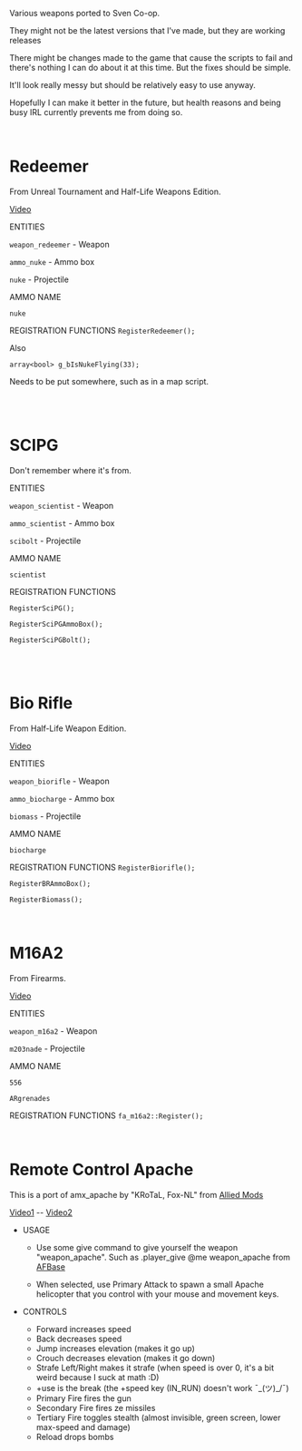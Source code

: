 Various weapons ported to Sven Co-op.

They might not be the latest versions that I've made, but they are working releases

There might be changes made to the game that cause the scripts to fail and there's nothing I can do about it at this time. But the fixes should be simple.

It'll look really messy but should be relatively easy to use anyway.

Hopefully I can make it better in the future, but health reasons and being busy IRL currently prevents me from doing so.

<BR>

# Redeemer
From Unreal Tournament and Half-Life Weapons Edition.

[Video](https://youtu.be/Z9VHXZgFfbc)

ENTITIES

`weapon_redeemer` - Weapon

`ammo_nuke` - Ammo box

`nuke` - Projectile

AMMO NAME

`nuke`

REGISTRATION FUNCTIONS
`RegisterRedeemer();`

Also

`array<bool> g_bIsNukeFlying(33);`

Needs to be put somewhere, such as in a map script.


<BR>
<BR>

# SCIPG

Don't remember where it's from.

ENTITIES

`weapon_scientist` - Weapon

`ammo_scientist` - Ammo box

`scibolt` - Projectile

AMMO NAME

`scientist`


REGISTRATION FUNCTIONS

`RegisterSciPG();`

`RegisterSciPGAmmoBox();`

`RegisterSciPGBolt();`


<BR>
<BR>

# Bio Rifle

From Half-Life Weapon Edition.

[Video](https://youtu.be/0IRgOqIsMRg)

ENTITIES

`weapon_biorifle` - Weapon

`ammo_biocharge` - Ammo box

`biomass` - Projectile

AMMO NAME

`biocharge`

REGISTRATION FUNCTIONS
`RegisterBiorifle();`

`RegisterBRAmmoBox();`

`RegisterBiomass();`

<BR>

# M16A2

From Firearms.

[Video](https://youtu.be/ETlH_rKM_Ws)

ENTITIES

`weapon_m16a2` - Weapon

`m203nade` - Projectile

AMMO NAME

`556`

`ARgrenades`

REGISTRATION FUNCTIONS
`fa_m16a2::Register();`

<BR>

# Remote Control Apache

This is a port of amx_apache by "KRoTaL, Fox-NL" from [Allied Mods](https://forums.alliedmods.net/showthread.php?t=50638)

[Video1](https://youtu.be/FJpwvlEX4dY) -- [Video2](https://youtu.be/GMQKREr5uEU)


* USAGE
    * Use some give command to give yourself the weapon "weapon_apache".
Such as .player_give @me weapon_apache from [AFBase](https://github.com/Zode/AFBase)

    * When selected, use Primary Attack to spawn a small Apache helicopter that you control with your mouse and movement keys.


* CONTROLS
    * Forward increases speed
    * Back decreases speed
    * Jump increases elevation (makes it go up)
    * Crouch decreases elevation (makes it go down)
    * Strafe Left/Right makes it strafe (when speed is over 0, it's a bit weird because I suck at math :D)
    * +use is the break (the +speed key (IN_RUN) doesn't work ¯\_(ツ)_/¯)
    * Primary Fire fires the gun
    * Secondary Fire fires ze missiles
    * Tertiary Fire toggles stealth (almost invisible, green screen, lower max-speed and damage)
    * Reload drops bombs
